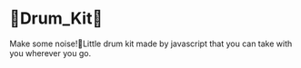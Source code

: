 # 🥁Drum_Kit🥁
Make some noise!🥁Little drum kit made by javascript that you can take with you wherever you go.
